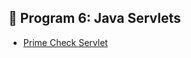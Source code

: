 

## 📌 Program 6: Java Servlets

- [Prime Check Servlet](https://github.com/Nisarga0904/Advanced-Java/blob/main/Lab6_Servlet6c/Servlet6c.png)
